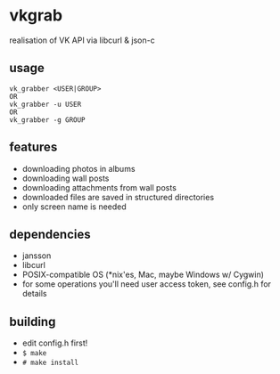 # vkgrab
realisation of VK API via libcurl &amp; json-c

## usage
```
vk_grabber <USER|GROUP>
OR
vk_grabber -u USER
OR
vk_grabber -g GROUP
```

## features
* downloading photos in albums
* downloading wall posts
* downloading attachments from wall posts
* downloaded files are saved in structured directories
* only screen name is needed

## dependencies
* jansson
* libcurl
* POSIX-compatible OS (*nix'es, Mac, maybe Windows w/ Cygwin)
* for some operations you'll need user access token, see config.h for details

## building
- edit config.h first!
- ```$ make```
- ```# make install```
